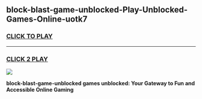 
## block-blast-game-unblocked-Play-Unblocked-Games-Online-uotk7
<h3>
<a href="https://premium76.site?title=block-blast-game-unblocked&ref=25A">CLICK TO PLAY</a></h3>
<hr>

<h3>
<a href="https://premium76.site?title=block-blast-game-unblocked&ref=25A">CLICK 2 PLAY</a>
  
</h3>

<a href="https://premium76.site?title=block-blast-game-unblocked&ref=25A"><img src="https://clearcache.store/games.png"></a>


**block-blast-game-unblocked games unblocked: Your Gateway to Fun and Accessible Online Gaming**
